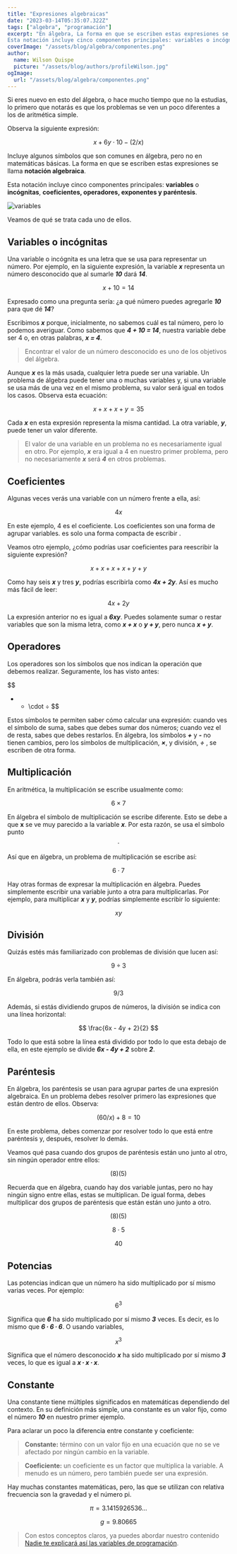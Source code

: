 ```yaml
---
title: "Expresiones algebraicas"
date: "2023-03-14T05:35:07.322Z"
tags: ["algebra", "programación"]
excerpt: "En álgebra, La forma en que se escriben estas expresiones se llama notación algebraica.
Esta notación incluye cinco componentes principales: variables o incógnitas, coeficientes, operadores, exponentes y paréntesis."
coverImage: "/assets/blog/algebra/componentes.png"
author:
  name: Wilson Quispe
  picture: "/assets/blog/authors/profileWilson.jpg"
ogImage:
  url: "/assets/blog/algebra/componentes.png"
---
```


Si eres nuevo en esto del álgebra, o hace mucho tiempo que no la estudias, lo primero que notarás es que los problemas se ven un poco diferentes a los de aritmética simple.

Observa la siguiente expresión:

$$
x + 6y \cdot 10 - (2/x)
$$

Incluye algunos símbolos que son comunes en álgebra, pero no en matemáticas básicas. La forma en que se escriben estas expresiones se llama **notación algebraica**.

Esta notación incluye cinco componentes principales: **variables** o **incógnitas**, **coeficientes, operadores, exponentes y paréntesis**.

![variables](/assets/blog/algebra/componentes.png)

Veamos de qué se trata cada uno de ellos.

## Variables o incógnitas

Una variable o incógnita es una letra que se usa para representar un número. Por ejemplo, en la siguiente expresión, la variable **_x_** representa un número desconocido que al sumarle **_10_** dará **_14_**.

$$
x + 10 = 14
$$

Expresado como una pregunta sería: ¿a qué número puedes agregarle **_10_** para que dé **_14_**?

Escribimos **_x_** porque, inicialmente, no sabemos cuál es tal número, pero lo podemos averiguar. Como sabemos que **_4 + 10 = 14_**, nuestra variable debe ser 4 o, en otras palabras, **_x = 4_**.

> Encontrar el valor de un número desconocido es uno de los objetivos del álgebra.

Aunque **_x_** es la más usada, cualquier letra puede ser una variable. Un problema de álgebra puede tener una o muchas variables y, si una variable se usa más de una vez en el mismo problema, su valor será igual en todos los casos. Observa esta ecuación:

$$
x + x + x + y = 35
$$

Cada **_x_** en esta expresión representa la misma cantidad. La otra variable, **_y_**, puede tener un valor diferente.

> El valor de una variable en un problema no es necesariamente igual en otro. Por ejemplo, **_x_** era igual a 4 en nuestro primer problema, pero no necesariamente **_x_** será **_4_** en otros problemas.

## Coeficientes

Algunas veces verás una variable con un número frente a ella, así:

$$
4x
$$

En este ejemplo, 4 es el coeficiente. Los coeficientes son una forma de agrupar variables. es solo una forma compacta de escribir .

Veamos otro ejemplo, ¿cómo podrías usar coeficientes para reescribir la siguiente expresión?

$$
x + x + x + x + y + y
$$

Como hay seis **_x_** y tres **_y_**, podrías escribirla como **_4x + 2y_**. Así es mucho más fácil de leer:

$$
4x + 2y
$$

La expresión anterior no es igual a **_6xy_**. Puedes solamente sumar o restar variables que son la misma letra, como **_x + x_** o **_y + y_**, pero nunca **_x + y_**.

## Operadores

Los operadores son los símbolos que nos indican la operación que debemos realizar. Seguramente, los has visto antes:

$$
+ - \cdot  ÷
$$

Estos símbolos te permiten saber cómo calcular una expresión: cuando ves el símbolo de suma, sabes que debes sumar dos números; cuando vez el de resta, sabes que debes restarlos. En álgebra, los símbolos **_+_** y **_-_** no tienen cambios, pero los símbolos de multiplicación, **_×_**, y división, **_÷_** , se escriben de otra forma.

## Multiplicación

En aritmética, la multiplicación se escribe usualmente como:

$$
6 \times 7
$$

En álgebra el símbolo de multiplicación se escribe diferente. Esto se debe a que **x** se ve muy parecido a la variable **_x_**. Por esta razón, se usa el símbolo punto
$$\cdot$$

Así que en álgebra, un problema de multiplicación se escribe así:

$$
6 \cdot 7
$$

Hay otras formas de expresar la multiplicación en álgebra. Puedes simplemente escribir una variable junto a otra para multiplicarlas. Por ejemplo, para multiplicar **_x_** y **_y_**, podrías simplemente escribir lo siguiente:

$$
xy
$$

## División

Quizás estés más familiarizado con problemas de división que lucen así:

$$
9 \div 3
$$

En álgebra, podrás verla también así:

$$
9 / 3
$$

Además, si estás dividiendo grupos de números, la división se indica con una línea horizontal:

$$
\frac{6x - 4y + 2}{2}
$$

Todo lo que está sobre la línea está dividido por todo lo que esta debajo de ella, en este ejemplo se divide **_6x - 4y + 2_** sobre **_2_**.

## Paréntesis

En álgebra, los paréntesis se usan para agrupar partes de una expresión algebraica. En un problema debes resolver primero las expresiones que están dentro de ellos. Observa:

$$
(60/x) + 8 = 10
$$

En este problema, debes comenzar por resolver todo lo que está entre paréntesis y, después, resolver lo demás.

Veamos qué pasa cuando dos grupos de paréntesis están uno junto al otro, sin ningún operador entre ellos:

$$
(8)(5)
$$

Recuerda que en álgebra, cuando hay dos variable juntas, pero no hay ningún signo entre ellas, estas se multiplican. De igual forma, debes multiplicar dos grupos de paréntesis que están están uno junto a otro.

$$
(8)(5)
$$

$$
8 \cdot 5
$$

$$
40
$$

## Potencias

Las potencias indican que un número ha sido multiplicado por sí mismo varias veces. Por ejemplo:

$$
6^3
$$

Significa que **_6_** ha sido multiplicado por sí mismo **_3_** veces. Es decir, es lo mismo que **_6 ∙ 6 ∙ 6_**.
O usando variables,

$$
x^3
$$

Significa que el número desconocido **_x_** ha sido multiplicado por sí mismo **_3_** veces, lo que es igual a **_x ∙ x ∙ x_**.

## Constante

Una constante tiene múltiples significados en matemáticas dependiendo del contexto. En su definición más simple, una constante es un valor fijo, como el número **_10_** en nuestro primer ejemplo.

Para aclarar un poco la diferencia entre constante y coeficiente:

> **Constante:** término con un valor fijo en una ecuación que no se ve afectado por ningún cambio en la variable.

> **Coeficiente:** un coeficiente es un factor que multiplica la variable. A menudo es un número, pero también puede ser una expresión.

Hay muchas constantes matemáticas, pero, las que se utilizan con relativa frecuencia son la gravedad y el número pi.

$$
π = 3.1415926536…
$$

$$
g = 9.80665
$$

> Con estos conceptos claros, ya puedes abordar nuestro contenido [Nadie te explicará así las variables de programación](https://wilsonquispe.vercel.app/posts/variables "Nadie te explicará así las variables de programación").
